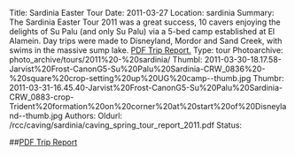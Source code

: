 Title: Sardinia Easter Tour
Date: 2011-03-27
Location: sardinia
Summary: The Sardinia Easter Tour 2011 was a great success, 10 cavers enjoying the delights of Su Palu (and only Su Palu) via a 5-bed camp established at El Alamein. Day trips were made to Disneyland, Mordor and Sand Creek, with swims in the massive sump lake. [PDF Trip Report.](/rcc/caving/FILES/tours/2011%20-%20sardinia/caving_spring_tour_report_2011.pdf)
Type: tour
Photoarchive: photo_archive/tours/2011%20-%20sardinia/
Thumbl: 2011-03-30-18.17.58-Jarvist%20Frost-CanonG5-Su%20Palu%20Sardinia-CRW_0836%20-%20square%20crop-setting%20up%20UG%20camp--thumb.jpg
Thumbr: 2011-03-31-16.45.40-Jarvist%20Frost-CanonG5-Su%20Palu%20Sardinia-CRW_0883-crop-Trident%20formation%20on%20corner%20at%20start%20of%20Disneyland--thumb.jpg
Authors:
Oldurl: /rcc/caving/sardinia/caving_spring_tour_report_2011.pdf
Status:

##[PDF Trip Report](/rcc/caving/FILES/tours/2011%20-%20sardinia/caving_spring_tour_report_2011.pdf)
